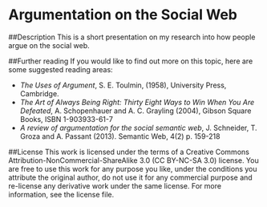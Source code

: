 # Argumentation on the Social Web

##Description
This is a short presentation on my research into how people argue on the social web.

##Further reading
If you would like to find out more on this topic, here are some suggested reading areas:

- *The Uses of Argument*, S. E. Toulmin, (1958), University Press, Cambridge.
- *The Art of Always Being Right: Thirty Eight Ways to Win When You Are Defeated*, A. Schopenhauer and A. C. Grayling (2004), Gibson Square Books, ISBN 1-903933-61-7
- *A review of argumentation for the social semantic web*, J. Schneider, T. Groza and A. Passant (2013). Semantic Web, 4(2) p. 159-218

##License
This work is licensed under the terms of a Creative Commons Attribution-NonCommercial-ShareAlike 3.0 (CC BY-NC-SA 3.0) license. You are free to use this work for any purpose you like, under the conditions you attribute the original author, do not use it for any commercial purpose and re-license any derivative work under the same license. For more information, see the license file.
